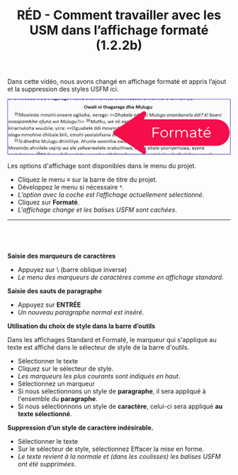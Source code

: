 ﻿---
title: RÉD - Comment travailler avec les USM dans l’affichage formaté (1.2.2b)
---

Dans cette vidéo, nous avons changé en affichage formaté et appris l’ajout et la suppression des styles USFM ici.

![](../media/66b503036e5988be48dd90578f64ece7.png)

Les options d'affichage sont disponibles dans le menu du projet.

-   Cliquez le menu **≡** sur la barre de titre du projet.
-   Développez le menu si nécessaire ˅.
   -  *L’option avec la coche est l’affichage actuellement sélectionné*.
-   Cliquez sur **Formaté**.
   -  *L'affichage change et les balises USFM sont cachées*.
 
----

 
----

**Saisie des marqueurs de caractères**

-   Appuyez sur \\ (barre oblique inverse)
   -  *Le menu des marqueurs de caractères comme en affichage standard*.

**Saisie des sauts de paragraphe**

-   Appuyez sur **ENTRÉE**
   -  *Un nouveau paragraphe normal est inséré*.

**Utilisation du choix de style dans la barre d’outils**

Dans les affichages Standard et Formaté, le marqueur qui s'applique au texte est affiché dans le sélecteur de style de la barre d'outils.

-   Sélectionner le texte
-   Cliquez sur le sélecteur de style.
   -  *Les marqueurs les plus courants sont indiqués en haut*.
-   Sélectionnez un marqueur
-   Si nous sélectionnons un style de **paragraphe**, il sera appliqué à l'ensemble du **paragraphe**.
-   Si nous sélectionnons un style de **caractère**, celui-ci sera appliqué **au texte sélectionné**.

**Suppression d’un style de caractère indésirable.**

-   Sélectionner le texte
-   Sur le sélecteur de style, sélectionnez Effacer la mise en forme.
   -  *Le texte revient à la normale et (dans les coulisses) les balises USFM ont été supprimées*.

